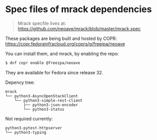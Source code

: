 # Spec files of mrack dependencies

> Mrack specfile lives at: https://github.com/neoave/mrack/blob/master/mrack.spec

These packages are being built and hosted by COPR: https://copr.fedorainfracloud.org/coprs/g/freeipa/neoave

You can install them, and mrack, by enabling the repo:

```bash
$ dnf copr enable @freeipa/neoave
```
They are available for Fedora since release 32.

Depency tree:
```
mrack
└── python3-AsyncOpenStackClient
    └── python3-simple-rest-client
        ├── python3-json-encoder
        └── python3-status
```

Not required currently:

```
python3-pytest-httpserver
└── python3-typing
```
